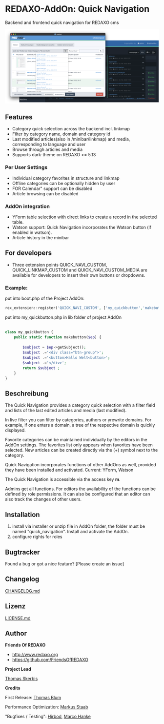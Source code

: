 
# REDAXO-AddOn: Quick Navigation

Backend and frontend quick navigation for REDAXO cms

![Screenshot](https://raw.githubusercontent.com/FriendsOfREDAXO/quick_navigation/assets/quick_navigation_screen.png)

## Features
- Category quick selection across the backend incl. linkmap
- Filter by category name, domain and category id
- Last modified articles(also in /minibar/linkmap) and media, corresponding to language and user 
- Browse through articles and media
- Supports dark-theme on REDAXO >= 5.13

### Per User Settings
- Individual category favorites in structure and linkmap
- Offline categories can be optionally hidden by user
- FOR Calendar" support can be disabled
- Article browsing can be disabled

### AddOn integration 
- YForm table selection with direct links to create a record in the selected table.
- Watson support: Quick Navigation incorporates the Watson button (if enabled in watson). 
- Article history in the minibar

## For developers
- Three extension points QUICK_NAVI_CUSTOM, QUICK_LINKMAP_CUSTOM and QUICK_NAVI_CUSTOM_MEDIA are available for developers to insert their own buttons or dropdowns. 


### Example:

put into boot.php of the Project AddOn:

```php
rex_extension::register('QUICK_NAVI_CUSTOM', ['my_quickbutton','makebutton'], rex_extension::LATE);    
```

put into my_quickbutton.php in lib folder of project AddOn

```php   

class my_quickbutton {
    public static function makebutton($ep) {

        $subject = $ep->getSubject();
        $subject .='<div class="btn-group">';
        $subject .='<button>Hallo Welt<button>';
        $subject .='</div>';
        return $subject ;
    }
}
```


## Beschreibung 

The Quick Navigation provides a category quick selection with a filter field and lists of the last edited articles and media (last modified).

In live filter you can filter by categories, authors or yrewrite domains. For example, if one enters a domain, a tree of the respective domain is quickly displayed. 

Favorite categories can be maintained individually by the editors in the AddOn settings. The favorites list only appears when favorites have been selected. New articles can be created directly via the (+) symbol next to the category. 

Quick Navigation incorporates functions of other AddOns as well, provided they have been installed and activated. 
Current: YForm, Watson

The Quick Navigation is accessible via the access key **m**.

Admins get all functions. 
For editors the availability of the functions can be defined by role permissions. It can also be configured that an editor can also track the changes of other users.   


## Installation

1. install via installer or unzip file in AddOn folder, the folder must be named "quick_navigation".
Install and activate the AddOn.
3. configure rights for roles


## Bugtracker

Found a bug or got a nice feature? [Please create an issue]

## Changelog

[CHANGELOG.md](https://github.com/FriendsOfREDAXO/quick_navigation/blob/master/CHANGELOG.md)

## Lizenz

[LICENSE.md](https://github.com/FriendsOfREDAXO/quick_navigation/blob/master/LICENSE.md)


## Author

**Friends Of REDAXO**

* http://www.redaxo.org
* https://github.com/FriendsOfREDAXO

**Project Lead**

[Thomas Skerbis](https://github.com/skerbis)

**Credits**

First Release: [Thomas Blum](https://github.com/tbaddade)

Performance Optimization:  [Markus Staab](https://github.com/staabm) 

"Bugfixes / Testing": [Hirbod](https://github.com/hirbod), [Marco Hanke](https://github.com/marcohanke)
